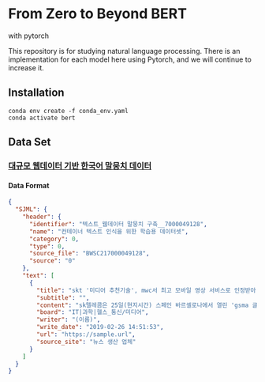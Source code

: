 # From Zero to Beyond BERT
with pytorch

This repository is for studying natural language processing. There is an implementation for each model here using Pytorch, and we will continue to increase it.

## Installation
```shell
conda env create -f conda_env.yaml
conda activate bert
```

## Data Set

### [대규모 웹데이터 기반 한국어 말뭉치 데이터](https://aihub.or.kr/aihubdata/data/view.do?currMenu=115&topMenu=100&aihubDataSe=realm&dataSetSn=624)

#### Data Format
```json
{
  "SJML": {
    "header": {
      "identifier": "텍스트_웹데이터 말뭉치 구축__7000049128",
      "name": "컨테이너 텍스트 인식을 위한 학습용 데이터셋",
      "category": 0,
      "type": 0,
      "source_file": "BWSC217000049128",
      "source": "0"
    },
    "text": [
      {
        "title": "skt '미디어 추천기술', mwc서 최고 모바일 영상 서비스로 인정받아",
        "subtitle": "",
        "content": "sk텔레콤은 25일(현지시간) 스페인 바르셀로나에서 열린 'gsma 글로벌 모바일 어워드'에서 자사의 'ai 미디어 추천 기술'이 '최고 모바일 영상 서비스(best mobile video content service)' 부문을 수상했다고 26일 밝혔다. . . 글로벌 모바일 어워드는 gsma(세계이동통신사업자협의회)가 주최하는 이동통신 분야 시상식이다. 매년 이동통신 전문가, 애널리스트, 전문 기자로 구성된 심사위원단이 각 분야별 수상자를 선정해 mwc 현장에서 발표·시상한다. . . sk텔레콤과 sk브로드밴드가 지난해 9월부터 미디어 플랫폼에 적용한 'ai 미디어 추천 기술'이 가장 혁신적인 모바일 영상 서비스 및 기술에게 주는 '최고 모바일 영상 서비스' 상을 수상하게 된 것. . . ai 미디어 추천 기술은 영화나 드라마에서 원하는 장면을 골라 볼 수 있도록 찾아주는 '영상분석 기반 장면 검색 기술'과 개인 취향에 따라 콘텐츠를 추천해주는 '콘텐츠 개인화 추천 기술'로 이뤄져 있다. . . (이름) sk텔레콤 미디어랩스장은 'sk텔레콤이 가진 ai 미디어 기술을 미디어 서비스 전반에 확대 적용해 고객의 미디어 시청 경험을 확대하겠다'고 전했다. .",
        "board": "IT|과학|헬스_통신/미디어",
        "writer": "(이름)",
        "write_date": "2019-02-26 14:51:53",
        "url": "https://sample.url",
        "source_site": "뉴스 생산 업체"
      }
    ]
  }
}
```